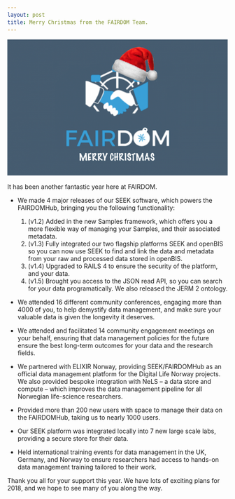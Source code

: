 ```yaml
---
layout: post
title: Merry Christmas from the FAIRDOM Team.
---
```


![Merry Xmas](/img/news/xmas-2017.png)

It has been another fantastic year here at FAIRDOM.

* We made 4 major releases of our SEEK software, which powers the FAIRDOMHub, bringing you the following functionality:
    1. (v1.2) Added in the new Samples framework, which offers you a more flexible way of managing your Samples, and their associated metadata.
    2. (v1.3) Fully integrated our two flagship platforms SEEK and openBIS so you can now use SEEK to find and link the data and metadata from your raw and processed data stored in openBIS. 
    3. (v1.4) Upgraded to RAILS 4 to ensure the security of the platform, and your data. 
    4. (v1.5) Brought you access to the JSON read API, so you can search for your data programatically. We also released the JERM 2 ontology.

* We attended 16 different community conferences, engaging more than 4000 of you, to help demystify data management, and make sure your valuable data is given the longevity it deserves.
* We attended and facilitated 14 community engagement meetings on your behalf, ensuring that data management policies for the future ensure the best long-term outcomes for your data and the research fields.
* We partnered with ELIXIR Norway, providing SEEK/FAIRDOMHub as an official data management platform for the Digital Life Norway projects. We also provided bespoke integration with NeLS – a data store and compute – which improves the data management pipeline for all Norwegian life-science researchers.
* Provided more than 200 new users with space to manage their data on the FAIRDOMHub, taking us to nearly 1000 users.
* Our SEEK platform was integrated locally into 7 new large scale labs, providing a secure store for their data.
* Held international training events for data management in the UK, Germany, and Norway to ensure researchers had access to hands-on data management training tailored to their work.

Thank you all for your support this year. We have lots of exciting plans for 2018, and we hope to see many of you along the way.